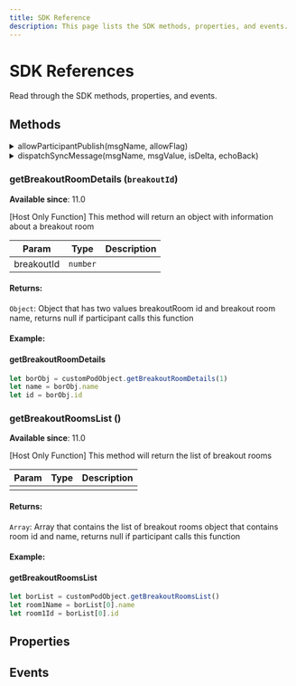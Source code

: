 ```yaml
---
title: SDK Reference
description: This page lists the SDK methods, properties, and events.  
---
```


# SDK References

Read through the SDK methods, properties, and events. 

## Methods

<details>

  <summary>allowParticipantPublish(msgName, allowFlag)</summary>
    
  #### allowParticipantPublish (`msgName`, `allowFlag`)
  **Available since**: 10.8
  
  **Host Only** | This method will allow/block the participants from sending a sync event. 
  
  
  | <div style="width:290px">Param</div>   | <div style="width:290px">Type</div>  | <div style="width:290px">Description</div>  |
  | ------ | ------------------- | ------------ |
  | msgName  | `string` | Name of the message for which the permission will be set |
  | allowFlag | `boolean` | If `true` then participants will be allowed     |
  
  **Returns**: `Void`
  #### Example:
  
  <CodeBlock slots="heading, code" languages="JavaScript"/>
  
  #### allowParticipantPublish
  
  ```javascript
  customPodObject.allowParticipantPublish("name", true)
  ```
</details>

<details>

<summary>dispatchSyncMessage(msgName, msgValue, isDelta, echoBack)</summary>

#### dispatchSyncMessage (`msgName`, `msgValue`, `isDelta`, `echoBack`)
**Available since**: 10.0

Method to send a sync message to other participants


| Param  | Type                | Description  |
| ------ | ------------------- | ------------ |
| msgName  | `string` | Name of the message to be sent -- should be meaningful to the pod running on other participant's machines |
| msgValue | `object` | The contents of the message to be sent, the format to be determined by your own custom pod     |
| isDelta | `boolean` | If `true`, then all of the events matching this message name will be sent to new particpants. If `false`, then only the last known event will be sent.     |
| echoBack | `boolean` | if `true`, then this instance of the custom pod will receive a corresponding sync message back, otherwise only the other participants will receive this message.     |

#### Example:

<CodeBlock slots="heading, code" languages="JavaScript"/>

#### dispatchSyncMessage

```javascript
customPodObject.dispatchSyncMessage("name", ["John"], true, true)
```

</details>

### getBreakoutRoomDetails (`breakoutId`)
**Available since**: 11.0

[Host Only Function] This method will return an object with information about a breakout room

| Param      | Type     | Description |
|------------|----------|-------------|
| breakoutId | `number` |             |

#### Returns:

`Object`: Object that has two values breakoutRoom id and breakout room name, returns null if participant calls this function

#### Example:

<CodeBlock slots="heading, code" languages="JavaScript"/>

#### getBreakoutRoomDetails

```javascript
let borObj = customPodObject.getBreakoutRoomDetails(1)
let name = borObj.name
let id = borObj.id
```

### getBreakoutRoomsList ()
**Available since**: 11.0

[Host Only Function] This method will return the list of breakout rooms

| Param | Type   | Description |
|-------|--------|-------------|
|       |        |             |

#### Returns:

`Array`: Array that contains the list of breakout rooms object that contains room id and name, returns null if participant calls this function

#### Example:

<CodeBlock slots="heading, code" languages="JavaScript"/>

#### getBreakoutRoomsList

```javascript
let borList = customPodObject.getBreakoutRoomsList()
let room1Name = borList[0].name
let room1Id = borList[0].id
````



## Properties


## Events
